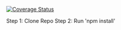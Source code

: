 [![Coverage Status](https://coveralls.io/repos/github/db488/IS219-Calculator/badge.svg?branch=master)](https://coveralls.io/github/db488/IS219-Calculator?branch=master)

Step 1: Clone Repo
Step 2: Run 'npm install'

